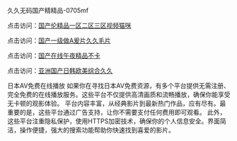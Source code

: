 久久无码国产精精品-0705mf

点击访问：<a href="https://fdhf-454.pages.dev/">国产伦精品一区二区三区视频猫咪</a>

点击访问：<a href="https://bered.pages.dev/">国产一级做A爰片久久毛片</a>

点击访问：<a href="https://rtj-3zo.pages.dev/">国产在线午夜精品不卡</a>

点击访问：<a href="https://vassv.pages.dev/">亚洲国产日韩欧美综合久久</a>

日本AV免费在线播放
如果你在寻找日本AV免费资源，有多个平台提供无需注册、完全免费的在线播放服务。这些平台不仅提供高清画质和流畅播放，确保你能享受无卡顿的观影体验。
平台内容丰富，从经典影片到最新热门作品，应有尽有。最重要的是，这些平台通过广告支持，让你不需要支付任何费用即可观看。
此外，这些平台注重隐私保护，使用HTTPS加密技术，确保你的个人信息安全。界面简洁，操作便捷，强大的搜索功能帮助你快速找到喜爱的影片。



<span style="display:none;">[Canonical link](https://github.com/hh20250705/hh13 ）</span>


